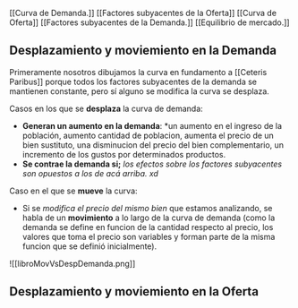[[Curva de Demanda.]]
[[Factores subyacentes de la Oferta]]
[[Curva de Oferta]]
[[Factores subyacentes de la Demanda.]]
[[Equilibrio de mercado.]]


## Desplazamiento y moviemiento en la Demanda 

Primeramente nosotros dibujamos la curva en fundamento a [[Ceteris Paribus]] porque todos los factores subyacentes de la demanda se mantienen constante, pero sí alguno se modifica la curva se desplaza. 

Casos en los que se **desplaza** la curva de demanda: 
* **Generan un aumento en la demanda**: *un aumento en el ingreso de la población, aumento cantidad de poblacion, aumenta el precio de un bien sustituto, una disminucion del precio del bien complementario, un incremento de los gustos por determinados productos.
* **Se contrae la demanda si;** *los efectos sobre los factores subyacentes son opuestos a los de acá arriba. xd*

Caso en el que se **mueve** la curva: 

* Si se *modifica el precio del mismo bien* que estamos analizando, se habla de un **movimiento** a lo largo de la curva de demanda (como la demanda se define en funcion de la cantidad respecto al precio, los valores que toma el precio son variables y forman parte de la misma funcion que se definió inicialmente).

![[libroMovVsDespDemanda.png]]




## Desplazamiento y moviemiento en la Oferta